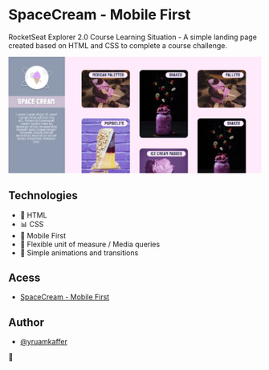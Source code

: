 # SpaceCream - Mobile First

RocketSeat Explorer 2.0 Course Learning Situation - A simple landing page created based on HTML and CSS to complete a course challenge.

![App Screenshot](https://github.com/yruamkaffer/SpaceCreamMobileFirst/blob/main/spaceCream_screenshot.png?raw=true)

## Technologies

- 📎 HTML
- 📊 CSS
- 📱 Mobile First
- 📐 Flexible unit of measure / Media queries
- 🔆 Simple animations and transitions

## Acess

- [SpaceCream - Mobile First](https://yruamkaffer.github.io/SpaceCreamMobileFirst/)

## Author

- [@yruamkaffer](https://www.github.com/yruamkaffer)

🍦

